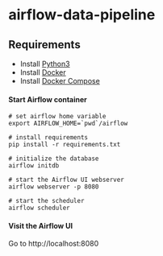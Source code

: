 # airflow-data-pipeline

## Requirements

* Install [Python3](https://www.python.org/downloads/)
* Install [Docker](https://www.docker.com/)
* Install [Docker Compose](https://docs.docker.com/compose/install/)

#### Start Airflow container
```
# set airflow home variable
export AIRFLOW_HOME=`pwd`/airflow

# install requirements
pip install -r requirements.txt

# initialize the database
airflow initdb

# start the Airflow UI webserver
airflow webserver -p 8080

# start the scheduler
airflow scheduler
```
#### Visit the Airflow UI
Go to http://localhost:8080
